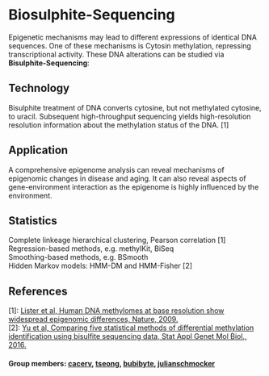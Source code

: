 
# Biosulphite-Sequencing

Epigenetic mechanisms may lead to different expressions of identical DNA sequences. One of these mechanisms is Cytosin methylation, repressing transcriptional activity.
These DNA alterations can be studied via **Bisulphite-Sequencing**: 

## Technology

Bisulphite treatment of DNA converts cytosine, but not methylated cytosine, to uracil. Subsequent high-throughput sequencing yields high-resolution resolution information about the methylation status of the DNA. [1]

## Application

A comprehensive epigenome analysis can reveal mechanisms of epigenomic changes in disease and aging. It can also reveal aspects of gene-environment interaction as the epigenome is highly influenced by the environment.

## Statistics

Complete linkeage hierarchical clustering, Pearson correlation [1]   
Regression-based methods, e.g. methylKit, BiSeq   
Smoothing-based methods, e.g. BSmooth   
Hidden Markov models: HMM-DM and HMM-Fisher [2]

## References

[1]: [Lister et al, Human DNA methylomes at base resolution show widespread epigenomic differences, Nature, 2009.](https://www.nature.com/articles/nature08514)   
[2]: [Yu et al, Comparing five statistical methods of differential methylation identification using bisulfite sequencing data, Stat Appl Genet Mol Biol., 2016.](https://www.ncbi.nlm.nih.gov/pubmed/26910753)

#### Group members: [cacerv](https://github.com/cacerv), [tseong](https://github.com/tseong), [bubibyte](https://github.com/bubibyte), [julianschmocker](https://github.com/julianschmocker)
